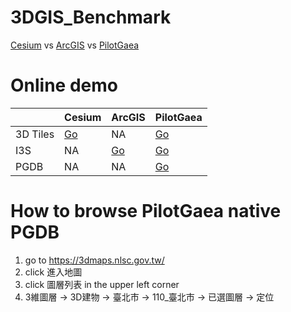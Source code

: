 # 3DGIS_Benchmark
[Cesium](https://cesium.com/) vs [ArcGIS](https://developers.arcgis.com/javascript/latest/) vs [PilotGaea](https://www.pilotgaea.com.tw/)

# Online demo

|     |  Cesium   | ArcGIS  | PilotGaea|
|  ----  | ----  | ----  |----  |
| 3D Tiles  | [Go](https://lag945.github.io/3DGIS_Benchmark/cesium/Apps/3dtiles_nlsc_taipei.htm) | NA |[Go](https://lag945.github.io/3DGIS_Benchmark/pilotgaea/3dtiles_nlsc_taipei.htm) |
| I3S  | NA | [Go](https://lag945.github.io/3DGIS_Benchmark/arcgis/i3s_nlsc_taipei.htm) |[Go](https://lag945.github.io/3DGIS_Benchmark/pilotgaea/i3s_nlsc_taipei.htm) |
| PGDB  | NA | NA |[Go](https://3dmaps.nlsc.gov.tw/) |

# How to browse PilotGaea native PGDB
1. go to https://3dmaps.nlsc.gov.tw/
1. click 進入地圖
1. click 圖層列表 in the upper left corner
1. 3維圖層 -> 3D建物 -> 臺北市 -> 110_臺北市 -> 已選圖層 -> 定位
